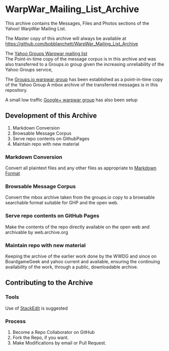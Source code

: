 # WarpWar_Mailing_List_Archive
This archive contains the  Messages, Files and Photos sections of the Yahoo! WarpWar Mailing List.

The Master copy of this archive will always be available at  https://github.com/bobblanchett/WarpWar_Mailing_List_Archive 

The [Yahoo Groups Warpwar mailing list](https://groups.yahoo.com/neo/groups/WarpWar/conversations/topics)  
The Point-in-time copy of the message corpus is in this archive and was also transferred to a Groups.io group given the increasing unreliability of the Yahoo Groups service,

The [Groups.io warpwar group](https://groups.io/g/warpwar/) has been established as a point-in-time copy of the Yahoo Group
A mbox archive of the transferred messages is in this repository.

A small low traffic [Google+ warpwar group](https://plus.google.com/u/0/communities/106687884156103733179) has also been setup 
## Development of this Archive

 1. Markdown Conversion
 2. Browsable Message Corpus
 3. Serve repo contents on GithubPages
 4. Maintain repo with new material
### Markdown Conversion
Convert all plaintext files and any other files as appropriate to [Markdown Format](https://help.github.com/articles/basic-writing-and-formatting-syntax/)
### Browsable Message Corpus
Convert the mbox archive taken from the groups.io copy to a browsable searchable format suitable for GHP and the open web.
### Serve repo contents on GitHub Pages
Make the contents of the repo directly available on the open web and archivable by web.archive.org
### Maintain repo with new material
Keeping the archive of the earlier work done by the WWDG and since on BoardgameGeek and yahoo current and available, ensuring the continuing availability of the work, through a public, downloadable archive.

## Contributing to the Archive

### Tools
Use of [StackEdit](https://stackedit.io/) is suggested 
### Process
 1. Become a  Repo Collaborator on GitHub
 2. Fork the Repo, if you want.
 3. Make Modifications by email or Pull Request.

<!--stackedit_data:
eyJoaXN0b3J5IjpbMTI0NjAxMTc3NV19
-->